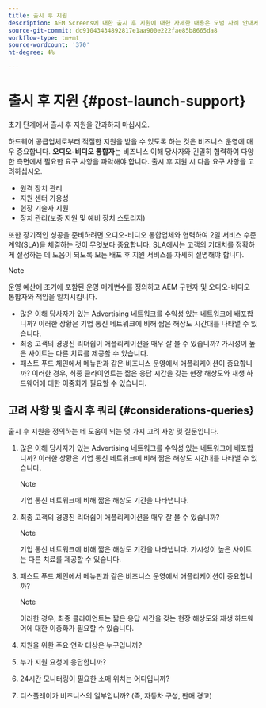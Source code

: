 ```yaml
---
title: 출시 후 지원
description: AEM Screens에 대한 출시 후 지원에 대한 자세한 내용은 모범 사례 안내서를 참조하세요.
source-git-commit: dd91043434892817e1aa900e222fae85b8665da8
workflow-type: tm+mt
source-wordcount: '370'
ht-degree: 4%

---
```



# 출시 후 지원 {#post-launch-support}

초기 단계에서 출시 후 지원을 간과하지 마십시오.

하드웨어 공급업체로부터 적절한 지원을 받을 수 있도록 하는 것은 비즈니스 운영에 매우 중요합니다. **오디오-비디오 통합자**는 비즈니스 이해 당사자와 긴밀히 협력하여 다양한 측면에서 필요한 요구 사항을 파악해야 합니다.
출시 후 지원 시 다음 요구 사항을 고려하십시오.

* 원격 장치 관리
* 지원 센터 가용성
* 현장 기술자 지원
* 장치 관리(보증 지원 및 예비 장치 스토리지)

또한 장기적인 성공을 준비하려면 오디오-비디오 통합업체와 협력하여 2일 서비스 수준 계약(SLA)을 체결하는 것이 무엇보다 중요합니다. SLA에서는 고객의 기대치를 정확하게 설정하는 데 도움이 되도록 모든 배포 후 지원 서비스를 자세히 설명해야 합니다.

>[!NOTE]
>
>운영 예산에 조기에 포함된 운영 매개변수를 정의하고 AEM 구현자 및 오디오-비디오 통합자와 책임을 일치시킵니다.
>
>* 많은 이해 당사자가 있는 Advertising 네트워크를 수익성 있는 네트워크에 배포합니까? 이러한 상황은 기업 통신 네트워크에 비해 짧은 해상도 시간대를 나타낼 수 있습니다.
>* 최종 고객의 경영진 리더쉽이 애플리케이션을 매우 잘 볼 수 있습니까? 가시성이 높은 사이트는 다른 치료를 제공할 수 있습니다.
>* 패스트 푸드 체인에서 메뉴판과 같은 비즈니스 운영에서 애플리케이션이 중요합니까? 이러한 경우, 최종 클라이언트는 짧은 응답 시간을 갖는 현장 해상도와 재생 하드웨어에 대한 이중화가 필요할 수 있습니다.

## 고려 사항 및 출시 후 쿼리 {#considerations-queries}

출시 후 지원을 정의하는 데 도움이 되는 몇 가지 고려 사항 및 질문입니다.

1. 많은 이해 당사자가 있는 Advertising 네트워크를 수익성 있는 네트워크에 배포합니까? 이러한 상황은 기업 통신 네트워크에 비해 짧은 해상도 시간대를 나타낼 수 있습니다.
 
   >[!NOTE]
   >
   >기업 통신 네트워크에 비해 짧은 해상도 기간을 나타냅니다.

1. 최종 고객의 경영진 리더쉽이 애플리케이션을 매우 잘 볼 수 있습니까?

   >[!NOTE]
   >
   >기업 통신 네트워크에 비해 짧은 해상도 기간을 나타냅니다. 가시성이 높은 사이트는 다른 치료를 제공할 수 있습니다.

1. 패스트 푸드 체인에서 메뉴판과 같은 비즈니스 운영에서 애플리케이션이 중요합니까?

   >[!NOTE]
   >
   >이러한 경우, 최종 클라이언트는 짧은 응답 시간을 갖는 현장 해상도와 재생 하드웨어에 대한 이중화가 필요할 수 있습니다.

1. 지원을 위한 주요 연락 대상은 누구입니까?

1. 누가 지원 요청에 응답합니까?

1. 24시간 모니터링이 필요한 소매 위치는 어디입니까?

1. 디스플레이가 비즈니스의 일부입니까? (즉, 자동차 구성, 판매 경고)
